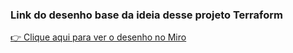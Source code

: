 ### Link do desenho base da ideia desse projeto Terraform

[👉 Clique aqui para ver o desenho no Miro](https://miro.com/welcomeonboard/bXNBZnZmb2M4eUtXUkd0RUs4OHVLa0hJTDd6K0paYUZTWjIyQWo2b3Q0UGtZaW1oOXVVQzFDM3JFd3ZHN0U2akVZQkswOTUyVmV0a3JWc0tIOVZJemdHSFU5OUVoUWlyUEhuN01iRnRpa2I0M1VWaDZOZDVaaUZBMlpKS0RLYWFzVXVvMm53MW9OWFg5bkJoVXZxdFhRPT0hdjE=?share_link_id=912617760531)
